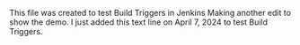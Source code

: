 This file was created to test Build Triggers in Jenkins
Making another edit to show the demo.
I just added this text line on April 7, 2024 to test Build Triggers.
